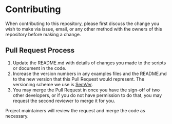# Contributing

When contributing to this repository, please first discuss the change you wish to make via issue,
email, or any other method with the owners of this repository before making a change. 

## Pull Request Process

1. Update the README.md with details of changes you made to the scripts or document in the code.
2. Increase the version numbers in any examples files and the README.md to the new version that this
   Pull Request would represent. The versioning scheme we use is [SemVer](http://semver.org/).
3. You may merge the Pull Request in once you have the sign-off of two other developers, or if you 
   do not have permission to do that, you may request the second reviewer to merge it for you.


Project maintainers will review the request and merge the code as necessary.
